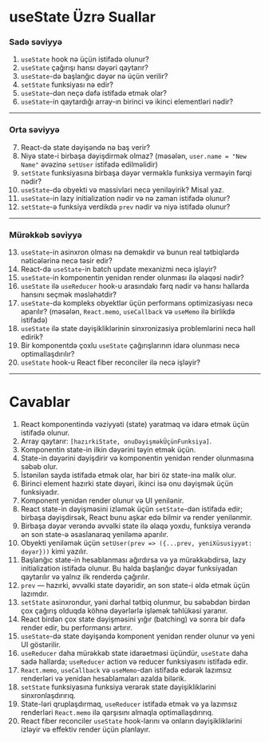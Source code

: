 # useState Üzrə Suallar

### Sadə səviyyə

1. `useState` hook nə üçün istifadə olunur?
2. `useState` çağırışı hansı dəyəri qaytarır?
3. `useState`-də başlanğıc dəyər nə üçün verilir?
4. `setState` funksiyası nə edir?
5. `useState`-dən neçə dəfə istifadə etmək olar?
6. `useState`-in qaytardığı array-ın birinci və ikinci elementləri nədir?

---

### Orta səviyyə

7. React-də state dəyişəndə nə baş verir?
8. Niyə state-i birbaşa dəyişdirmək olmaz? (məsələn, `user.name = "New Name"` əvəzinə `setUser` istifadə edilməlidir)
9. `setState` funksiyasına birbaşa dəyər verməklə funksiya verməyin fərqi nədir?
10. `useState`-də obyekti və massivləri necə yeniləyirik? Misal yaz.
11. `useState`-in lazy initialization nədir və nə zaman istifadə olunur?
12. `setState`-ə funksiya verdikdə `prev` nədir və niyə istifadə olunur?

---

### Mürəkkəb səviyyə

13. `useState`-in asinxron olması nə deməkdir və bunun real tətbiqlərdə nəticələrinə necə təsir edir?
14. React-də `useState`-in batch update mexanizmi necə işləyir?
15. `useState`-in komponentin yenidən render olunması ilə əlaqəsi nədir?
16. `useState` ilə `useReducer` hook-u arasındakı fərq nədir və hansı hallarda hansını seçmək məsləhətdir?
17. `useState`-də kompleks obyektlər üçün performans optimizasiyası necə aparılır? (məsələn, `React.memo`, `useCallback` və `useMemo` ilə birlikdə istifadə)
18. `useState` ilə state dəyişikliklərinin sinxronizasiya problemlərini necə həll edirik?
19. Bir komponentdə çoxlu `useState` çağırışlarının idarə olunması necə optimallaşdırılır?
20. `useState` hook-u React fiber reconciler ilə necə işləyir?

---

# Cavablar

1. React komponentində vəziyyəti (state) yaratmaq və idarə etmək üçün istifadə olunur.
2. Array qaytarır: `[hazırkiState, onuDəyişməkÜçünFunksiya]`.
3. Komponentin state-in ilkin dəyərini təyin etmək üçün.
4. State-in dəyərini dəyişdirir və komponentin yenidən render olunmasına səbəb olur.
5. İstənilən sayda istifadə etmək olar, hər biri öz state-inə malik olur.
6. Birinci element hazırki state dəyəri, ikinci isə onu dəyişmək üçün funksiyadır.
7. Komponent yenidən render olunur və UI yenilənir.
8. React state-in dəyişməsini izləmək üçün `setState`-dən istifadə edir; birbaşa dəyişdirsək, React bunu aşkar edə bilmir və render yenilənmir.
9. Birbaşa dəyər verəndə əvvəlki state ilə əlaqə yoxdu, funksiya verəndə ən son state-ə əsaslanaraq yeniləmə aparılır.
10. Obyekti yeniləmək üçün `setUser(prev => ({...prev, yeniXüsusiyyət: dəyər}))` kimi yazılır.
11. Başlanğıc state-in hesablanması ağırdırsa və ya mürəkkəbdirsə, lazy initialization istifadə olunur. Bu halda başlanğıc dəyər funksiyadan qaytarılır və yalnız ilk renderdə çağırılır.
12. `prev` — hazırki, əvvəlki state dəyəridir, ən son state-i əldə etmək üçün lazımdır.
13. `setState` asinxrondur, yəni dərhal tətbiq olunmur, bu səbəbdən birdən çox çağırış olduqda köhnə dəyərlərlə işləmək təhlükəsi yaranır.
14. React birdən çox state dəyişməsini yığır (batching) və sonra bir dəfə render edir, bu performansı artırır.
15. `useState`-də state dəyişəndə komponent yenidən render olunur və yeni UI göstərilir.
16. `useReducer` daha mürəkkəb state idarəetməsi üçündür, `useState` daha sadə hallarda; `useReducer` action və reducer funksiyasını istifadə edir.
17. `React.memo`, `useCallback` və `useMemo`-dan istifadə edərək lazımsız renderləri və yenidən hesablamaları azalda bilərik.
18. `setState` funksiyasına funksiya verərək state dəyişikliklərini sinxronlaşdırırıq.
19. State-ləri qruplaşdırmaq, `useReducer` istifadə etmək və ya lazımsız renderləri `React.memo` ilə qarşısını almaqla optimallaşdırırıq.
20. React fiber reconciler `useState` hook-larını və onların dəyişikliklərini izləyir və effektiv render üçün planlayır.
